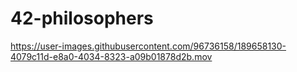 # 42-philosophers

https://user-images.githubusercontent.com/96736158/189658130-4079c11d-e8a0-4034-8323-a09b01878d2b.mov

